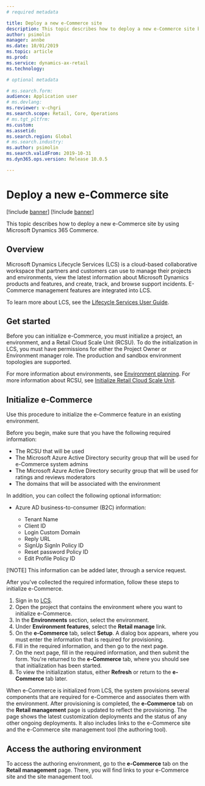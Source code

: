```yaml
---
# required metadata

title: Deploy a new e-Commerce site
description: This topic describes how to deploy a new e-Commerce site by using Microsoft Dynamics 365 Commerce.
author: psimolin
manager: annbe
ms.date: 10/01/2019
ms.topic: article
ms.prod: 
ms.service: dynamics-ax-retail
ms.technology: 

# optional metadata

# ms.search.form: 
audience: Application user
# ms.devlang: 
ms.reviewer: v-chgri
ms.search.scope: Retail, Core, Operations
# ms.tgt_pltfrm: 
ms.custom: 
ms.assetid: 
ms.search.region: Global
# ms.search.industry: 
ms.author: psimolin
ms.search.validFrom: 2019-10-31
ms.dyn365.ops.version: Release 10.0.5

---
```


# Deploy a new e-Commerce site

[!include [banner](includes/preview-banner.md)]
[!include [banner](includes/banner.md)]

This topic describes how to deploy a new e-Commerce site by using Microsoft Dynamics 365 Commerce.

## Overview
	
Microsoft Dynamics Lifecycle Services (LCS) is a cloud-based collaborative workspace that partners and customers can use to manage their projects and environments, view the latest information about Microsoft Dynamics products and features, and create, track, and browse support incidents. E-Commerce management features are integrated into LCS.

To learn more about LCS, see the [Lifecycle Services User Guide](https://docs.microsoft.com/dynamics365/unified-operations/dev-itpro/lifecycle-services/lcs-user-guide).
	
## Get started

Before you can initialize e-Commerce, you must initialize a project, an environment, and a Retail Cloud Scale Unit (RCSU). To do the initialization in LCS, you must have permissions for either the Project Owner or Environment manager role. The production and sandbox environment topologies are supported.

For more information about environments, see [Environment planning](https://docs.microsoft.com/dynamics365/unified-operations/fin-and-ops/imp-lifecycle/environment-planning). For more information about RCSU, see [Initialize Retail Cloud Scale Unit](https://docs.microsoft.com/dynamics365/unified-operations/dev-itpro/deployment/initialize-retail-channels).

## Initialize e-Commerce

Use this procedure to initialize the e-Commerce feature in an existing environment.

Before you begin, make sure that you have the following required information:

- The RCSU that will be used
- The Microsoft Azure Active Directory security group that will be used for e-Commerce system admins
- The Microsoft Azure Active Directory security group that will be used for ratings and reviews moderators
- The domains that will be associated with the environment

In addition, you can collect the following optional information:

- Azure AD business-to-consumer (B2C) information:

	- Tenant Name
	- Client ID
	- Login Custom Domain
	- Reply URL
	- SignUp SignIn Policy ID
	- Reset password Policy ID
	- Edit Profile Policy ID

[!NOTE]
This information can be added later, through a service request.

After you've collected the required information, follow these steps to initialize e-Commerce.

1. Sign in to [LCS](https://lcs.dynamics.com).
1. Open the project that contains the environment where you want to initialize e-Commerce.
1. In the **Environments** section, select the environment.
1. Under **Environment features**, select the **Retail manage** link.
1. On the **e-Commerce** tab, select **Setup**. A dialog box appears, where you must enter the information that is required for provisioning.
1. Fill in the required information, and then go to the next page.
1. On the next page, fill in the required information, and then submit the form. You're returned to the **e-Commerce** tab, where you should see that initialization has been started.
1. To view the initialization status, either **Refresh** or return to the **e-Commerce** tab later.
	
When e-Commerce is initialized from LCS, the system provisions several components that are required for e-Commerce and associates them with the environment. After provisioning is completed, the **e-Commerce** tab on the **Retail management** page is updated to reflect the provisioning. The page shows the latest customization deployments and the status of any other ongoing deployments. It also includes links to the e-Commerce site and the e-Commerce site management tool (the authoring tool).

## Access the authoring environment

To access the authoring environment, go to the **e-Commerce** tab on the **Retail management** page. There, you will find links to your e-Commerce site and the site management tool.
